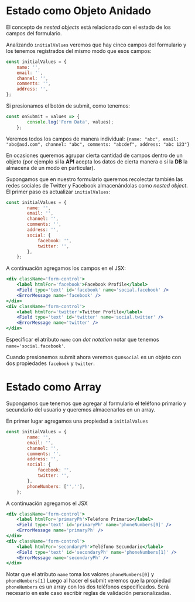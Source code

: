 # Estado como Objeto Anidado
El concepto de *nested objects* está relacionado con el estado de los campos del formulario.

Analizando `initialValues` veremos que hay cinco campos del formulario y los tenemos registrados del mismo modo que esos campos:

```jsx
const initialValues = {
	name: '',
	email: '',
	channel: '',
	comments: '',
	address: '',
};
```
Si presionamos el botón de submit, como tenemos:
```jsx
const onSubmit = values => {
		console.log('Form Data', values);
	};
```
Veremos todos los campos de manera individual: `{name: "abc", email: "abc@asd.com", channel: "abc", comments: "abcdef", address: "abc 123"}`

En ocasiones queremos agrupar cierta cantidad de campos dentro de un objeto (por ejemplo si la **API** acepta los datos de cierta manera o si la **DB** la almacena de un modo en particular).

Supongamos que en nuestro formulario queremos recolectar también las redes sociales de Twitter y Facebook almacenándolas como *nested object*.
El primer paso es actualizar `initialValues`:
```jsx
const initialValues = {
		name: '',
		email: '',
		channel: '',
		comments: '',
		address: '',
		social: {
			facebook: '',
			twitter: '',
		},
	};
```
A continuación agregamos los campos en el JSX:
```jsx
<div className='form-control'>
	<label htmlFor='facebook'>Facebook Profile</label>
	<Field type='text' id='facebook' name='social.facebook' />
	<ErrorMessage name='facebook' />
</div>
<div className='form-control'>
	<label htmlFor='twitter'>Twitter Profile</label>
	<Field type='text' id='twitter' name='social.twitter' />
	<ErrorMessage name='twitter' />
</div>
```

Especificar el atributo `name` con *dot notation* notar que tenemos `name='social.facebook'`.

Cuando presionemos submit ahora veremos que`social` es un objeto con dos propiedades `facebook` y `twitter`.

# Estado como Array
Supongamos que tenemos que agregar al formulario el teléfono primario y secundario del usuario y queremos almacenarlos en un array.

En primer lugar agregamos una propiedad a `initialValues`

```jsx
const initialValues = {
		name: '',
		email: '',
		channel: '',
		comments: '',
		address: '',
		social: {
			facebook: '',
			twitter: '',
		},
		phoneNumbers: ['',''],
	};
```

A continuación agregamos el JSX

```jsx
<div className='form-control'>
	<label htmlFor='primaryPh'>Teléfono Primario</label>
	<Field type='text' id='primaryPh' name='phoneNumbers[0]' />
	<ErrorMessage name='primaryPh' />
</div>
<div className='form-control'>
	<label htmlFor='secondaryPh'>Teléfono Secundario</label>
	<Field type='text' id='secondaryPh' name='phoneNumbers[1]' />
	<ErrorMessage name='secondaryPh' />
</div>
```

Notar que el atributo `name` toma los valores `phoneNumbers[0]` y `phoneNumbers[1]`
Luego al hacer el submit veremos que la propiedad `phoneNumbers` es un array con los dos teléfonos especificados.
Será necesario en este caso escribir reglas de validación personalizadas.